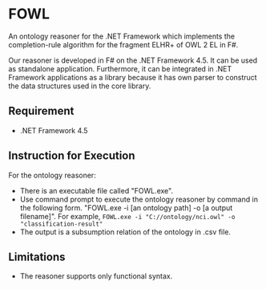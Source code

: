 FOWL
====

An ontology reasoner for the .NET Framework which implements the completion-rule algorithm for the fragment ELHR+ of OWL 2 EL in F#.

Our reasoner is developed in F# on the .NET Framework 4.5. It can be used as standalone application. Furthermore, it can be integrated in .NET Framework applications as a library because it has own parser to construct the data structures used in the core library.

Requirement
-------------------------------------------------------------------------
- .NET Framework 4.5

Instruction for Execution
-------------------------------------------------------------------------
For the ontology reasoner:
- There is an executable file called "FOWL.exe".
- Use command prompt to execute the ontology reasoner by command in the following form.
  "FOWL.exe -i [an ontology path] -o [a output filename]". 
  For example, <code>FOWL.exe -i "C://ontology/nci.owl" -o "classification-result"</code>
- The output is a subsumption relation of the ontology in .csv file.

Limitations
-------------------------------------------------------------------------
- The reasoner supports only functional syntax.
